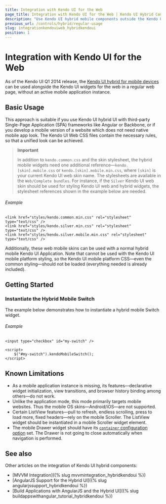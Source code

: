 ```yaml
---
title: Integration with Kendo UI for the Web
page_title: Integration with Kendo UI for the Web | Kendo UI Hybrid Components
description: "Use Kendo UI hybrid mobile components outside the Kendo UI mobile application container."
previous_url: /controls/hybrid/regular-usage
slug: integrationkendouiweb_hybridkendoui
position: 1
---
```


# Integration with Kendo UI for the Web

As of the Kendo UI Q1 2014 release, the [Kendo UI hybrid for mobile devices](http://demos.telerik.com/kendo-ui/m/index) can be used alongside the Kendo UI widgets for the web in a regular web page, without an active mobile application instance.

## Basic Usage

This approach is suitable if you use Kendo UI hybrid UI with third-party Single-Page Application (SPA) frameworks like Angular or Backbone, or if you develop a mobile version of a website which does not need native mobile app look. The Kendo UI Web CSS files contain the necessary rules, so that a unified look can be achieved.

> **Important**
>
> In addition to `kendo.common.css` and the skin stylesheet, the hybrid mobile widgets need one additional reference&mdash;`kendo.[skin].mobile.css` or `kendo.[skin].mobile.min.css`, where `[skin]` is your current Kendo UI web skin name. The stylesheets are available in the `Web/Complete bundles`. For instance, if the `Silver` Kendo UI web skin should be used for styling Kendo UI web and hybrid widgets, the stylesheet references shown in the example below are needed.

###### Example

    <link href="styles/kendo.common.min.css" rel="stylesheet" type="text/css" />
    <link href="styles/kendo.silver.min.css" rel="stylesheet" type="text/css" />
    <link href="styles/kendo.silver.mobile.min.css" rel="stylesheet" type="text/css" />

Additionally, these web mobile skins can be used with a normal hybrid mobile Kendo UI Application. Note that cannot be used with the Kendo UI mobile platform styling, so the Kendo UI mobile platform CSS&mdash;even the common styling&mdash;should not be loaded (everything needed is already included).

## Getting Started

### Instantiate the Hybrid Mobile Switch

The example below demonstrates how to instantiate a hybrid mobile Switch widget.

###### Example

    <input type="checkbox" id="my-switch" />

    <script>
        $("#my-switch").kendoMobileSwitch();
    </script>

## Known Limitations

- As a mobile application instance is missing, its features&mdash;declarative widget initialization, view transitions, and browser history binding among others&mdash;do not work.
- Unlike the application mode, this mode primarily targets mobile websites. Thus the mobile OS skins&mdash;Android/iOS&mdash;are not supported.
- Certain ListView features&mdash;pull to refresh, endless scrolling, press to load more, fixed headers&mdash;rely on the mobile Scroller. The ListView widget should be instantiated in a mobile Scroller widget element.
- The mobile Drawer widget should have its [`container` configuration option](/api/javascript/mobile/ui/drawer/configuration/container) set. The Drawer is not going to close automatically when navigation is performed.

## See also

Other articles on the integration of Kendo UI hybrid components:

* [MVVM Integration]({% slug mvvmintegration_hybridkendoui %})
* [AngularJS Support for the Hybrid UI]({% slug angularjssupport_hybridkendoui %})
* [Build Applications with AngularJS and the Hybrid UI]({% slug buildappswithangular_tutorial_hybridkendoui %})
